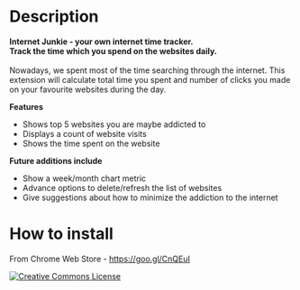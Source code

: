 # Description
**Internet Junkie - your own internet time tracker.<br /> 
Track the time which you spend on the websites daily.**
<br />
<br />
Nowadays, we spent most of the time searching through the internet. This extension will calculate total time you spent and number of clicks you made on your favourite websites during the day.

**Features**<br />
- Shows top 5 websites you are maybe addicted to
- Displays a count of website visits
- Shows the time spent on the website

**Future additions include**<br />
- Show a week/month chart metric 
- Advance options to delete/refresh the list of websites 
- Give suggestions about how to minimize the addiction to the internet

# How to install
From Chrome Web Store - https://goo.gl/CnQEuI

<a rel="license" href="http://creativecommons.org/licenses/by-nc-sa/4.0/"><img alt="Creative Commons License" style="border-width:0" src="https://i.creativecommons.org/l/by-nc-sa/4.0/88x31.png" /></a>
